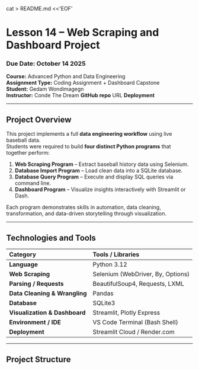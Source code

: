 cat > README.md <<'EOF'
# Lesson 14 – Web Scraping and Dashboard Project

### Due Date: October 14 2025  
**Course:** Advanced Python and Data Engineering  
**Assignment Type:** Coding Assignment + Dashboard Capstone  
**Student:** Gedam Wondimagegn  
**Instructor:** Conde The Dream
**GitHub repo** URL
**Deployment** 

---

## Project Overview

This project implements a full **data engineering workflow** using live baseball data.  
Students were required to build **four distinct Python programs** that together perform:

1. **Web Scraping Program** – Extract baseball history data using Selenium.  
2. **Database Import Program** – Load clean data into a SQLite database.  
3. **Database Query Program** – Execute and display SQL queries via command line.  
4. **Dashboard Program** – Visualize insights interactively with Streamlit or Dash.  

Each program demonstrates skills in automation, data cleaning, transformation, and data-driven storytelling through visualization.

---

## Technologies and Tools

| Category | Tools / Libraries |
|:--|:--|
| **Language** | Python 3.12 |
| **Web Scraping** | Selenium (WebDriver, By, Options) |
| **Parsing / Requests** | BeautifulSoup4, Requests, LXML |
| **Data Cleaning & Wrangling** | Pandas |
| **Database** | SQLite3 |
| **Visualization & Dashboard** | Streamlit, Plotly Express |
| **Environment / IDE** | VS Code Terminal (Bash Shell) |
| **Deployment** | Streamlit Cloud / Render.com |

---

## Project Structure

